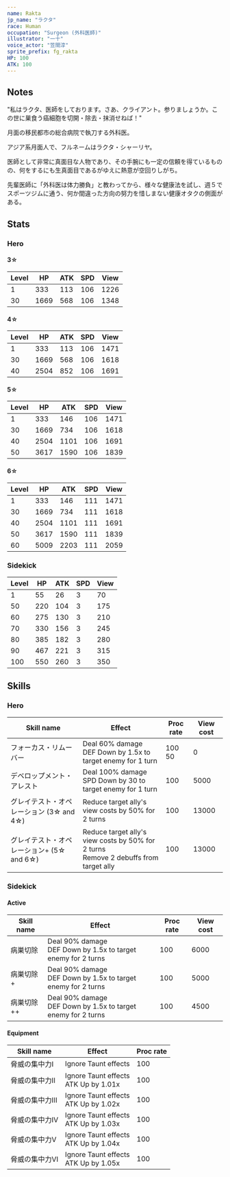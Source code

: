 ```yaml
---
name: Rakta
jp_name: "ラクタ"
race: Human
occupation: "Surgeon (外科医師)"
illustrator: "一十"
voice_actor: "笠間淳"
sprite_prefix: fg_rakta
HP: 100
ATK: 100
---
```


## Notes

"私はラクタ、医師をしております。さあ、クライアント。参りましょうか。この世に巣食う癌細胞を切開・除去・抹消せねば！"

月面の移民都市の総合病院で執刀する外科医。

アジア系月面人で、フルネームはラクタ・シャーリヤ。

医師として非常に真面目な人物であり、その手腕にも一定の信頼を得ているものの、何をするにも生真面目であるがゆえに熱意が空回りしがち。

先輩医師に「外科医は体力勝負」と教わってから、様々な健康法を試し、週５でスポーツジムに通う、何か間違った方向の努力を惜しまない健康オタクの側面がある。

## Stats

### Hero

#### 3☆

| Level 	| HP   	| ATK  	| SPD 	| View 	|
|-------	|------	|------	|-----	|------	|
| 1     	| 333  	| 113  	| 106 	| 1226 	|
| 30    	| 1669 	| 568 	| 106 	| 1348 	|

#### 4☆

| Level 	| HP   	| ATK  	| SPD 	| View 	|
|-------	|------	|------	|-----	|------	|
| 1     	| 333  	| 113  	| 106 	| 1471 	|
| 30    	| 1669 	| 568 	| 106 	| 1618 	|
| 40    	| 2504 	| 852 	| 106 	| 1691 	|

#### 5☆

| Level 	| HP   	| ATK  	| SPD 	| View 	|
|-------	|------	|------	|-----	|------	|
| 1     	| 333  	| 146  	| 106 	| 1471 	|
| 30    	| 1669 	| 734 	| 106 	| 1618 	|
| 40    	| 2504 	| 1101 	| 106 	| 1691 	|
| 50    	| 3617 	| 1590 	| 106 	| 1839 	|

#### 6☆

| Level 	| HP   	| ATK  	| SPD 	| View 	|
|-------	|------	|------	|-----	|------	|
| 1     	| 333  	| 146  	| 111 	| 1471 	|
| 30    	| 1669 	| 734 	| 111 	| 1618 	|
| 40    	| 2504 	| 1101 	| 111 	| 1691 	|
| 50    	| 3617 	| 1590 	| 111 	| 1839 	|
| 60    	| 5009 	| 2203 	| 111 	| 2059 	|

### Sidekick

| Level 	| HP   	| ATK  	| SPD 	| View 	|
|-------	|------	|------	|-----	|------	|
| 1     	| 55  	| 26  	| 3    	| 70   	|
| 50    	| 220 	| 104  	| 3   	| 175 	|
| 60    	| 275 	| 130  	| 3   	| 210 	|
| 70    	| 330 	| 156 	| 3    	| 245 	|
| 80    	| 385 	| 182 	| 3    	| 280   |
| 90    	| 467 	| 221 	| 3    	| 315 	|
| 100    	| 550 	| 260 	| 3    	| 350 	|

## Skills

### Hero

| Skill name                                	| Effect                                               	| Proc rate 	| View cost 	|
|-------------------------------------------	|------------------------------------------------------	|-----------	|-----------	|
| フォーカス・リムーバー                      	| Deal 60% damage<br>DEF Down by 1.5x to target enemy for 1 turn   	| 100<br>50       	| 0         	|
| デベロップメント・アレスト                   	| Deal 100% damage<br>SPD Down by 30 to target enemy for 1 turn 	| 100       	| 5000      	|
| グレイテスト・オペレーション (3☆ and 4☆) 	| Reduce target ally's view costs by 50% for 2 turns    	| 100       	| 13000      	|
| グレイテスト・オペレーション+ (5☆ and 6☆) 	| Reduce target ally's view costs by 50% for 2 turns<br>Remove 2 debuffs from target ally    	| 100       	| 13000      	|
  
### Sidekick

#### Active

| Skill name       	| Effect                                               	| Proc rate 	| View cost 	|
|------------------	|------------------------------------------------------	|-----------	|-----------	|
| 病巣切除   	| Deal 90% damage<br>DEF Down by 1.5x to target enemy for 2 turns 	| 100       	| 6000      	|
| 病巣切除+  	| Deal 90% damage<br>DEF Down by 1.5x to target enemy for 2 turns 	| 100       	| 5000      	|
| 病巣切除++ 	| Deal 90% damage<br>DEF Down by 1.5x to target enemy for 2 turns 	| 100       	| 4500      	|

#### Equipment

| Skill name       	| Effect                                               	| Proc rate 	|
|------------------	|------------------------------------------------------	|-----------	|
| 脅威の集中力Ⅰ   | Ignore Taunt effects 	| 100       	|
| 脅威の集中力Ⅱ  	| Ignore Taunt effects<br>ATK Up by 1.01x 	| 100       	|
| 脅威の集中力Ⅲ 	| Ignore Taunt effects<br>ATK Up by 1.02x 	| 100       	|
| 脅威の集中力Ⅳ 	| Ignore Taunt effects<br>ATK Up by 1.03x 	| 100       	|
| 脅威の集中力Ⅴ 	| Ignore Taunt effects<br>ATK Up by 1.04x 	| 100       	|
| 脅威の集中力Ⅵ 	| Ignore Taunt effects<br>ATK Up by 1.05x 	| 100       	|
